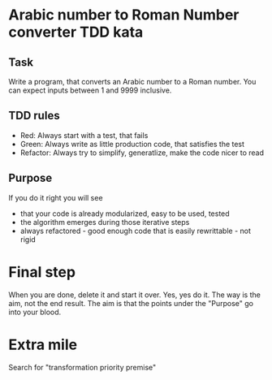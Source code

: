 # Arabic number to Roman Number converter TDD kata

## Task
Write a program, that converts an Arabic number to a Roman number. You can expect inputs between 1 and 9999 inclusive.

## TDD rules
- Red: Always start with a test, that fails
- Green: Always write as little production code, that satisfies the test
- Refactor: Always try to simplify, generatlize, make the code nicer to read

## Purpose
If you do it right you will see
 - that your code is already modularized, easy to be used, tested
 - the algorithm emerges during those iterative steps
 - always refactored - good enough code that is easily rewrittable - not rigid

# Final step
When you are done, delete it and start it over. Yes, yes do it.
The way is the aim, not the end result. The aim is that the points under the "Purpose" go into your blood.

# Extra mile
Search for "transformation priority premise"
